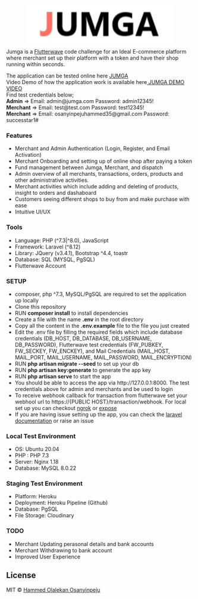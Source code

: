 <p align="center"><a href="https://laravel.com" target="_blank"><img src="https://github.com/successtar/jumga/blob/master/public/img/logo.png?raw=true" width="400"></a></p>

<p>
Jumga is a <a href="https://challenge.flutterwave.com" >Flutterwave</a> code challenge for an Ideal E-commerce platform where merchant set up their platform with a token and have their shop running within seconds.
</p>
<p>
    The application can be tested online here <a href="https://jumga-shop.herokuapp.com"> JUMGA </a>
    <br/>
     Video Demo of how the application work is available here<a href="https://www.youtube.com/watch?v=awYaWRfxqAc"> JUMGA DEMO VIDEO</a>
    <br/>
    Find test credentials below;
    <br/>
    <b>Admin</b> => Email: admin@jumga.com Password: admin12345!
    <br/>
    <b>Merchant</b> => Email: test@test.com Password: test12345!
    <br/>
    <b>Merchant</b> => Email: osanyinpejuhammed35@gmail.com Password: successtar1#
    
</p>

<p>
    <h3> Features </h3>
    <ul>
        <li>Merchant and Admin Authentication (Login, Register, and Email Activation)</li>
        <li>Merchant Onboarding and setting up of online shop after paying a token </li>
        <li>Fund management between Jumga, Merchant, and dispatch</li>
        <li>Admin overview of all merchants, transactions, orders, products and other administrative activities.</li>
        <li>Merchant activities which include adding and deleting of products, insight to orders and dashaboard</li>
        <li>Customers seeing different shops to buy from and make purchase with ease</li>
        <li>Intuitive UI/UX</li>
    </ul>
</p>
    
<p>
    <h3> Tools </h3>
    <ul>
        <li>Language: PHP (^7.3|^8.0), JavaScript</li>
        <li>Framework: Laravel (^8.12)</li>
        <li>Library: JQuery (v3.4.1), Bootstrap ^4.4, toastr </li>
        <li>Database: SQL (MYSQL, PgSQL)</li>
        <li>Flutterwave Account</li>
    </ul>
</p>


<p>
    <h3> SETUP </h3>
    <ul>
        <li>composer, php ^7.3, MySQL/PgSQL are required to set the application up locally</li>
        <li>Clone this repository</li>
    <li>RUN <b>composer install</b> to install dependencies </li>
    <li>Create a file with the name <b>.env</b> in the root directory</li>
    <li>Copy all the content in the <b>.env.example</b> file to the file you just created</b>
    <li>Edit the .env file by filling the required fields which include database credentials (DB_HOST, DB_DATABASE, DB_USERNAME, DB_PASSWORD), Flutterwave test credentials (FW_PUBKEY, FW_SECKEY, FW_ENCKEY), and Mail Credentials (MAIL_HOST, MAIL_PORT, MAIL_USERNAME, MAIL_PASSWORD, MAIL_ENCRYPTION) </li>
    <li>RUN <b>php artisan migrate --seed</b> to set up your db </li>
    <li>RUN <b>php artisan key:generate</b> to generate the app key </li>
    <li>RUN <b>php artisan serve</b> to start the app </li>
    <li>You should be able to access the app via http://127.0.0.1:8000. The test credentials above for admin and merchants and be used to login</li>
    <li>To receive webhook callback for transaction from flutterwave set your webhool url to https://{PUBLIC HOST}/transaction/webhook. For local set up you can checkout <a href="https://ngrok.com/">ngrok</a> or <a href="https://github.com/beyondcode/expose">expose</a></li>
    <li>If you are having issue setting up the app, you can check the <a href="https://laravel.com/docs">laravel documentation</a> or raise an issue </li> 
   </ul>
</p>

<p>
    <h3> Local Test Environment </h3>
    <ul>
        <li>OS: Ubuntu 20.04</li>
        <li>PHP : PHP 7.3</li>
        <li>Server: Nginx 1.18 </li>
        <li>Database: MySQL 8.0.22</li>
    </ul>
</p>

<p>
    <h3> Staging Test Environment </h3>
    <ul>
        <li>Platform: Heroku</li>
        <li>Deployment: Heroku Pipeline (Github)</li>
        <li>Database: PgSQL</li>
        <li>File Storage: Cloudinary</li>
    </ul>
</p>

<p>
    <h3> TODO </h3>
    <ul>
        <li>Merchant Updating perasonal details and bank accounts</li>
        <li>Merchant Withdrawing to bank account</li>
        <li>Improved User Experience</li>
    </ul>
</p>

## License

MIT © [Hammed Olalekan Osanyinpeju](https://successtar.github.io)
